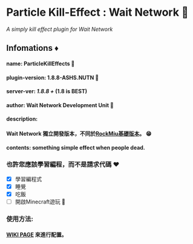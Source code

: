 # Particle Kill-Effect : Wait Network 🍔
*A simply kill effect plugin for Wait Network*   

## Infomations ♦
####   name: ParticleKillEffects  🥖
####   plugin-version: 1.8.8-ASHS.NUTN  🍗
####   server-ver: *1.8.8 +* (1.8 is **BEST**)
####   author: Wait Network Development Unit  🙈
####   description: 
####       Wait Network **獨立開發**版本，不同於[RockMiu基礎版本](https://github.com/yudong-0222/killeffect)。 😁
####   contents: something simple effect when people dead.

### __也許您應該學習編程，而不是請求代碼__ ❤
 - [x] 學習編程式
 - [x] 睡覺
 - [x] 吃飯
 - [ ] 開啟Minecraft遊玩 🥵
 
### 使用方法:
#### [WIKI PAGE](https://github.com/YuDong-0222/KillEffect-Wait/wiki/Tutorial) 來進行配置。

